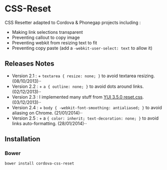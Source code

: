 CSS-Reset
=========

CSS Resetter adapted to Cordova & Phonegap projects including :

* Making link selections transparent
* Preventing callout to copy image
* Preventing webkit from resizing text to fit
* Preventing copy paste (add a `-webkit-user-select: text` to allow it)

Releases Notes
--------------

* Version 2.1 : + `textarea { resize: none; }` to avoid textarea resizing. (08/10/2013)⋅⋅
* Version 2.2 : + `a { outline: none; }` to avoid dots around links. (02/12/2013)⋅⋅
* Version 2.3 : I implemented many stuff from [YUI 3.5.0 reset.css](http://yuilibrary.com/yui/docs/cssreset/). (03/12/2013)⋅⋅
* Version 2.4 : + `body { -webkit-font-smoothing: antialiased; }` to avoid aliasing on Chrome. (21/01/2014)⋅⋅
* Version 2.5 : + a `{ color: inherit; text-decoration: none; }` to avoid links auto-formatting. (28/01/2014)⋅⋅

Installation
------------

### Bower

`bower install cordova-css-reset`
